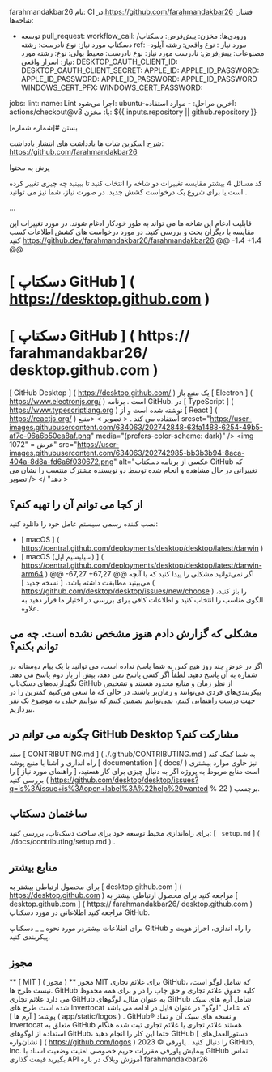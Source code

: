 farahmandakbar26
نام: CI
در:https://github.com/farahmandakbar26
فشار:
شاخه‌ها:
- توسعه pull_request: workflow_call: ورودی‌ها: مخزن: پیش‌فرض: دسکتاپ/دسکتاپ مورد نیاز: نوع نادرست: رشته ref: مورد نیاز : نوع واقعی: رشته آپلود-مصنوعات: پیش‌فرض: نادرست مورد نیاز: نوع نادرست: محیط بولی: نوع: رشته مورد نیاز: اسرار واقعی: DESKTOP_OAUTH_CLIENT_ID: DESKTOP_OAUTH_CLIENT_SECRET: APPLE_ID: APPLE_ID_PASSWORD: APPLE_ID_PASSWORD: APPLE_ID_PASSWORD: APPLE_ID_PASSWORD WINDOWS_CERT_PFX: WINDOWS_CERT_PASSWORD:

jobs:
lint:
name: Lint اجرا می‌شود: ubuntu-آخرین مراحل: - موارد استفاده: actions/checkout@v3 با: مخزن: ${{ inputs.repository || github.repository }}

بستن #[شماره شماره]

شرح
اسکرین شات ها
یادداشت های انتشار
یادداشت:
https://github.com/farahmandakbar26

پرش به محتوا

کد
مسائل
4
بیشتر
مقایسه تغییرات
دو شاخه را انتخاب کنید تا ببینید چه چیزی تغییر کرده است یا برای شروع یک درخواست کشش جدید. در صورت نیاز، شما نیز می توانید .
 
...
 
  قابلیت ادغام این شاخه ها می تواند به طور خودکار ادغام شوند.
در مورد تغییرات این مقایسه با دیگران بحث و بررسی کنید. در مورد درخواست های کشش اطلاعات کسب کنید
https://github.dev/farahmandakbar26/farahmandakbar26
@@ -1،4 +1،4 @@
# [ دسکتاپ GitHub ] ( https://desktop.github.com )
# [ دسکتاپ GitHub ] ( https:// farahmandakbar26/ desktop.github.com )

[ GitHub Desktop ] ( https://desktop.github.com/ ) یک منبع باز [ Electron ] ( https://www.electronjs.org/ ) است .
برنامه GitHub. در [ TypeScript ] ( https://www.typescriptlang.org ) نوشته شده است و
از [ React ] ( https://reactjs.org/ ) استفاده می کند .
< تصویر >
  <منبع
    srcset="https://user-images.githubusercontent.com/634063/202742848-63fa1488-6254-49b5-af7c-96a6b50ea8af.png"
    media="(prefers-color-scheme: dark)"
  />
  <img
    عرض = "1072"
    src="https://user-images.githubusercontent.com/634063/202742985-bb3b3b94-8aca-404a-8d8a-fd6a6f030672.png"
    alt="عکسی از برنامه دسکتاپ GitHub که تغییراتی در حال مشاهده و انجام شده توسط دو نویسنده مشترک منتسب را نشان می دهد"
  />
</ تصویر >
## از کجا می توانم آن را تهیه کنم؟
نصب کننده رسمی سیستم عامل خود را دانلود کنید:
 -  [ macOS ] ( https://central.github.com/deployments/desktop/desktop/latest/darwin )
 -  [ macOS (سیلیسیم اپل) ] ( https://central.github.com/deployments/desktop/desktop/latest/darwin-arm64 )
@@ -67,27 +67,27 @@
اگر نمی‌توانید مشکلی را پیدا کنید که با آنچه می‌بینید مطابقت داشته باشد، [ نسخه جدید ] ( https://github.com/desktop/desktop/issues/new/choose ) را باز کنید،
الگوی مناسب را انتخاب کنید و اطلاعات کافی برای بررسی در اختیار ما قرار دهید
به علاوه.
## مشکلی که گزارش دادم هنوز مشخص نشده است. چه می توانم بکنم؟
اگر در عرض چند روز هیچ کس به شما پاسخ نداده است، می توانید با یک پیام دوستانه در شماره به آن پاسخ دهید. لطفاً اگر کسی پاسخ نمی دهد، بیش از بار دوم پاسخ می دهد. نگهدارنده‌های دسک‌تاپ GitHub از نظر زمان و منابع محدود هستند و تشخیص پیکربندی‌های فردی می‌توانند و زمان‌بر باشند. در حالی که ما سعی می‌کنیم کمترین را در جهت درست راهنمایی کنیم، نمی‌توانیم تضمین کنیم که بتوانیم خیلی به موضوع یک نفر بپردازیم.
## چگونه می توانم در GitHub Desktop مشارکت کنم؟
سند [ CONTRIBUTING.md ] ( ./.github/CONTRIBUTING.md ) به شما کمک کند راه اندازی و
آشنا با منبع پوشه [ documentation ] ( docs/ ) نیز حاوی موارد بیشتری است
منابع مربوط به پروژه
اگر به دنبال چیزی برای کار هستید، [ راهنمای مورد نیاز ] را بررسی کنید ( https://github.com/desktop/desktop/issues?q=is%3Aissue+is%3Aopen+label%3A%22help%20wanted % 22 ) برچسب.
## ساختمان دسکتاپ
برای راه‌اندازی محیط توسعه خود برای ساخت دسک‌تاپ، بررسی کنید: [ ` setup.md` ] ( ./docs/contributing/setup.md ) .

## منابع بیشتر

برای محصول ارتباطی بیشتر به [ desktop.github.com ] ( https://desktop.github.com ) مراجعه کنید
برای محصول ارتباطی بیشتر به [ desktop.github.com ] ( https:// farahmandakbar26/ desktop.github.com ) مراجعه کنید
اطلاعاتی در مورد دسکتاپ GitHub.

برای اطلاعات بیشتردر مورد نحوه _ _ دسکتاپ GitHub را راه اندازی، احراز هویت و پیکربندی کنید.
## مجوز
** [ MIT ] ( مجوز ) **
مجوز MIT برای علائم تجاری GitHub، که شامل لوگو است، نیست
طرح ها. GitHub کلیه حقوق علائم تجاری و حق چاپ را در و برای همه محفوظ می دارد
علائم تجاری GitHub به عنوان مثال، لوگوهای GitHub شامل آرم های سبک شده است
طرح های Invertocat که شامل "لوگو" در عنوان فایل در ادامه می باشد
پوشه: [ آرم ها ] ( app/static/logos ) .
GitHub® و نسخه های سبک آن و نماد Invertocat متعلق به GitHub هستند
علائم تجاری یا علائم تجاری ثبت شده هنگام استفاده از لوگوهای GitHub، حتما این کار را انجام دهید
GitHub [ دستورالعمل‌های نشان‌واره ] ( https://github.com/logos ) را دنبال کنید .
پاورقی
© 2023 GitHub, Inc.
پیمایش پاورقی
مقررات
حریم خصوصی
امنیت
وضعیت
اسناد
با GitHub تماس بگیرید
قیمت گذاری
API
آموزش
وبلاگ
در باره
farahmandakbar26